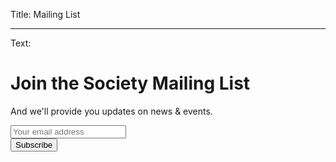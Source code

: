 Title: Mailing List

----

Text:

# Join the Society Mailing List

And we'll provide you updates on news &amp; events.

<div id="mc_embed_signup"><form action="http://muncompsci.us3.list-manage.com/subscribe/post?u=cfb8dedb5aced2ff721a4086c&amp;id=2a3071b9d9" method="post" id="mc-embedded-subscribe-form" name="mc-embedded-subscribe-form" class="validate" target="_blank" novalidate>
	<!-- <label for="mce-EMAIL">Join our mailing list</label> -->
	<input type="email" value="" name="EMAIL" class="email" id="mce-EMAIL" placeholder="Your email address" required>
	<div class="clear"><input type="submit" value="Subscribe" name="subscribe" id="mc-embedded-subscribe" class="button"></div>
</form></div>
